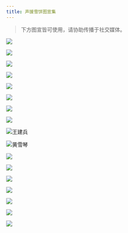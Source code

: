 ```yaml
---
title: 声援雪饼图宣集
---
```


> 下方图宣皆可使用，请协助传播于社交媒体。

![](https://i.imgur.com/GxwbP4N.png)

![](https://i.imgur.com/ab2JF0j.png)

![](https://i.imgur.com/zWd9UHN.png)

![](https://i.imgur.com/NR11tis.png)

![](https://i.imgur.com/nnsGCuv.png)

![](https://i.imgur.com/DgjcEG2.png)

![](https://i.imgur.com/tOVqpaN.png)

![](https://i.imgur.com/QTwsH42.png)

![王建兵](https://i.imgur.com/SAkkUJK.jpg)

![黄雪琴](https://i.imgur.com/LJ89O4t.png)

![](https://i.imgur.com/e4cCmDR.png)

![](https://i.imgur.com/QU56J6Y.png)

![](https://i.imgur.com/1YhOkhb.png)

![](https://i.imgur.com/YnI5BnM.png)

![](https://i.imgur.com/NgTbOx0.png)

![](https://i.imgur.com/TeAqZvB.png)

![](https://i.imgur.com/6YVP4BT.png)
